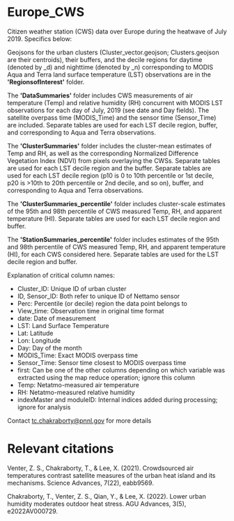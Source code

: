 # Europe_CWS
Citizen weather station (CWS) data over Europe during the heatwave of July 2019. Specifics below:

Geojsons for the urban clusters (Cluster_vector.geojson; Clusters.geojson are their centroids), their buffers, and the decile regions for daytime (denoted by _d) and nighttime (denoted by _n) corresponding to MODIS Aqua and Terra land surface temperature (LST) observations are in the **'RegionsofInterest'** folder.  

The **'DataSummaries'** folder includes CWS measurements of air temperature (Temp) and relative humidity (RH) concurrent with MODIS LST observations for each day of July, 2019 (see date and Day fields). The satellite overpass time (MODIS_Time) and the sensor time (Sensor_Time) are included. Separate tables are used for each LST decile region, buffer, and corresponding to Aqua and Terra observations. 

The **'ClusterSummaries'** folder includes the cluster-mean estimates of Temp and RH, as well as the corresponding Normalized Difference Vegetation Index (NDVI) from pixels overlaying the CWSs. Separate tables are used for each LST decile region and the buffer. Separate tables are used for each LST decile region (p10 is 0 to 10th percentile or 1st decile, p20 is >10th to 20th percentile or 2nd decile, and so on), buffer, and corresponding to Aqua and Terra observations. 

The **'ClusterSummaries_percentile'** folder includes cluster-scale estimates of the 95th and 98th percentile of CWS measured Temp, RH, and apparent temperature (HI). Separate tables are used for each LST decile region and buffer. 

The **'StationSummaries_percentile'** folder includes estimates of the 95th and 98th percentile of CWS measured Temp, RH, and apparent temperature (HI), for each CWS considered here. Separate tables are used for the LST decile region and buffer. 

Explanation of critical column names:
- Cluster_ID: Unique ID of urban cluster
- ID, Sensor_ID: Both refer to unique ID of Nettamo sensor
- Perc: Percentile (or decile) region the data point belongs to
- View_time: Observation time in original time format
- date: Date of measurement
- LST: Land Surface Temperature
- Lat: Latitude
- Lon: Longitude
- Day: Day of the month
- MODIS_Time: Exact MODIS overpass time
- Sensor_Time: Sensor time closest to MODIS overpass time
- first: Can be one of the other columns depending on which variable was extracted using the map reduce operation; ignore this column
- Temp: Netatmo-measured air temperature
- RH: Netatmo-measured relative humidity
- indexMaster and moduleID: Internal indices added during processing; ignore for analysis

Contact tc.chakraborty@pnnl.gov for more details

# Relevant citations  

Venter, Z. S., Chakraborty, T., & Lee, X. (2021). Crowdsourced air temperatures contrast satellite measures of the urban heat island and its mechanisms. Science Advances, 7(22), eabb9569.  

Chakraborty, T., Venter, Z. S., Qian, Y., & Lee, X. (2022). Lower urban humidity moderates outdoor heat stress. AGU Advances, 3(5), e2022AV000729.
